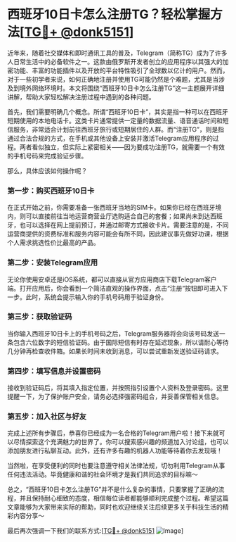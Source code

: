 # 西班牙10日卡怎么注册TG？轻松掌握方法[[TG💪+ @donk5151](https://t.me/s/donk5151)]

近年来，随着社交媒体和即时通讯工具的普及，Telegram（简称TG）成为了许多人日常生活中的必备软件之一。这款由俄罗斯开发者创立的应用程序以其强大的加密功能、丰富的功能插件以及开放的平台特性吸引了全球数以亿计的用户。然而，对于一些初学者来说，如何正确地注册并使用TG可能仍然是个难题，尤其是当涉及到境外网络环境时。本文将围绕“西班牙10日卡怎么注册TG”这一主题展开详细讲解，帮助大家轻松解决注册过程中遇到的各种问题。

首先，我们需要明确几个概念。所谓“西班牙10日卡”，其实是指一种可以在西班牙短期使用的本地电话卡。这类卡片通常提供一定量的数据流量、语音通话时间和短信服务，非常适合计划前往西班牙旅行或短期居住的人群。而“注册TG”，则是指通过合法合规的方式，在手机或其他设备上安装并激活Telegram应用程序的过程。两者看似独立，但实际上紧密相关——因为要成功注册TG，就需要一个有效的手机号码来完成验证步骤。

那么，具体应该如何操作呢？

### 第一步：购买西班牙10日卡

在正式开始之前，你需要准备一张西班牙当地的SIM卡。如果你已经在西班牙境内，则可以直接前往当地运营商营业厅选购适合自己的套餐；如果尚未到达西班牙，也可以选择在网上提前预订，并通过邮寄方式接收卡片。需要注意的是，不同运营商提供的资费标准和服务内容可能会有所不同，因此建议事先做好功课，根据个人需求挑选性价比最高的产品。

### 第二步：安装Telegram应用

无论你使用安卓还是iOS系统，都可以直接从官方应用商店下载Telegram客户端。打开应用后，你会看到一个简洁直观的操作界面，点击“注册”按钮即可进入下一步。此时，系统会提示输入你的手机号码用于验证身份。

### 第三步：获取验证码

当你输入西班牙10日卡上的手机号码之后，Telegram服务器将会向该号码发送一条包含六位数字的短信验证码。由于国际短信有时存在延迟现象，所以请耐心等待几分钟再检查收件箱。如果长时间未收到消息，可以尝试重新发送验证码请求。

### 第四步：填写信息并设置密码

接收到验证码后，将其填入指定位置，并按照指引设置个人资料及登录密码。这里提醒一下，为了保护账户安全，请务必选择强密码组合，并妥善保管相关信息。

### 第五步：加入社区与好友

完成上述所有步骤后，恭喜你已经成为一名合格的Telegram用户啦！接下来就可以尽情探索这个充满魅力的世界了。你可以搜索感兴趣的频道加入讨论组，也可以添加朋友进行私聊互动。此外，还有许多有趣的机器人功能等待着你去发现哦！

当然啦，在享受便利的同时也要注意遵守相关法律法规，切勿利用Telegram从事任何违法活动。毕竟健康和谐的社会环境才是我们共同追求的目标嘛～

总之，“西班牙10日卡怎么注册TG”并不是什么复杂的事情，只要掌握了正确的流程，并且保持耐心细致的态度，相信每位读者都能够顺利完成整个过程。希望这篇文章能够为大家带来实际的帮助，同时也欢迎继续关注后续更多关于科技生活的精彩内容分享～ 

最后再次强调一下我们的联系方式:[[TG💪+ @donk5151](https://t.me/s/donk5151) ![Image](https://i.postimg.cc/rwNCRYN7/Snipaste-2025-04-30-17-27-05.png)]